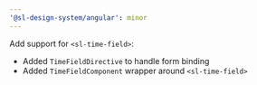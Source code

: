 ```yaml
---
'@sl-design-system/angular': minor
---
```


Add support for `<sl-time-field>`:
- Added `TimeFieldDirective` to handle form binding
- Added `TimeFieldComponent` wrapper around `<sl-time-field>`
